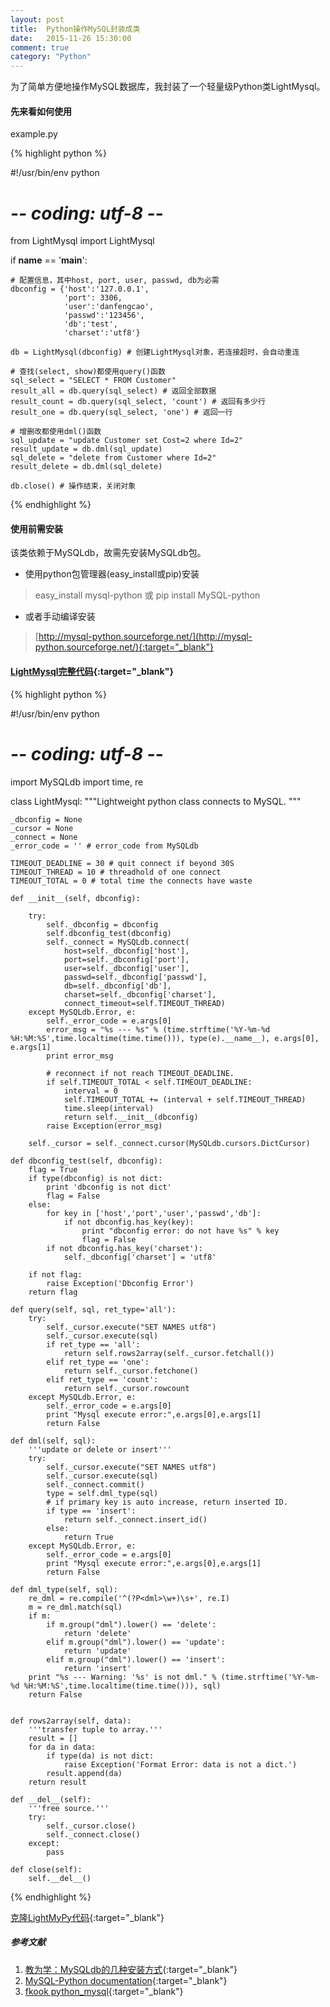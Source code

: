 ```yaml
---
layout: post
title:  Python操作MySQL封装成类
date:   2015-11-26 15:30:00
comment: true
category: "Python"
---
```


为了简单方便地操作MySQL数据库，我封装了一个轻量级Python类LightMysql。

#### 先来看如何使用

example.py

{% highlight python %}

#!/usr/bin/env python
# -*- coding: utf-8 -*-

from LightMysql import LightMysql

if __name__ == '__main__':

    # 配置信息，其中host, port, user, passwd, db为必需
    dbconfig = {'host':'127.0.0.1',
                'port': 3306,
                'user':'danfengcao',
                'passwd':'123456',
                'db':'test',
                'charset':'utf8'}

    db = LightMysql(dbconfig) # 创建LightMysql对象，若连接超时，会自动重连

    # 查找(select, show)都使用query()函数
    sql_select = "SELECT * FROM Customer"
    result_all = db.query(sql_select) # 返回全部数据
    result_count = db.query(sql_select, 'count') # 返回有多少行
    result_one = db.query(sql_select, 'one') # 返回一行

    # 增删改都使用dml()函数
    sql_update = "update Customer set Cost=2 where Id=2"
    result_update = db.dml(sql_update)
    sql_delete = "delete from Customer where Id=2"
    result_delete = db.dml(sql_delete)

    db.close() # 操作结束，关闭对象

{% endhighlight %}


#### 使用前需安装

该类依赖于MySQLdb，故需先安装MySQLdb包。

* 使用python包管理器(easy_install或pip)安装

> easy_install mysql-python 或 pip install MySQL-python

* 或者手动编译安装

> [http://mysql-python.sourceforge.net/](http://mysql-python.sourceforge.net/){:target="_blank"}


#### [LightMysql完整代码](https://github.com/danfengcao/LightMyPy){:target="_blank"}

{% highlight python %}

#!/usr/bin/env python
# -*- coding: utf-8 -*-

import MySQLdb
import time, re

class LightMysql:
    """Lightweight python class connects to MySQL. """

    _dbconfig = None
    _cursor = None
    _connect = None
    _error_code = '' # error_code from MySQLdb

    TIMEOUT_DEADLINE = 30 # quit connect if beyond 30S
    TIMEOUT_THREAD = 10 # threadhold of one connect
    TIMEOUT_TOTAL = 0 # total time the connects have waste

    def __init__(self, dbconfig):

        try:
            self._dbconfig = dbconfig
            self.dbconfig_test(dbconfig)
            self._connect = MySQLdb.connect(
                host=self._dbconfig['host'],
                port=self._dbconfig['port'],
                user=self._dbconfig['user'],
                passwd=self._dbconfig['passwd'],
                db=self._dbconfig['db'],
                charset=self._dbconfig['charset'],
                connect_timeout=self.TIMEOUT_THREAD)
        except MySQLdb.Error, e:
            self._error_code = e.args[0]
            error_msg = "%s --- %s" % (time.strftime('%Y-%m-%d %H:%M:%S',time.localtime(time.time())), type(e).__name__), e.args[0], e.args[1]
            print error_msg

            # reconnect if not reach TIMEOUT_DEADLINE.
            if self.TIMEOUT_TOTAL < self.TIMEOUT_DEADLINE:
                interval = 0
                self.TIMEOUT_TOTAL += (interval + self.TIMEOUT_THREAD)
                time.sleep(interval)
                return self.__init__(dbconfig)
            raise Exception(error_msg)

        self._cursor = self._connect.cursor(MySQLdb.cursors.DictCursor)

    def dbconfig_test(self, dbconfig):
        flag = True
        if type(dbconfig) is not dict:
            print 'dbconfig is not dict'
            flag = False
        else:
            for key in ['host','port','user','passwd','db']:
                if not dbconfig.has_key(key):
                    print "dbconfig error: do not have %s" % key
                    flag = False
            if not dbconfig.has_key('charset'):
                self._dbconfig['charset'] = 'utf8'

        if not flag:
            raise Exception('Dbconfig Error')
        return flag

    def query(self, sql, ret_type='all'):
        try:
            self._cursor.execute("SET NAMES utf8")
            self._cursor.execute(sql)
            if ret_type == 'all':
                return self.rows2array(self._cursor.fetchall())
            elif ret_type == 'one':
                return self._cursor.fetchone()
            elif ret_type == 'count':
                return self._cursor.rowcount
        except MySQLdb.Error, e:
            self._error_code = e.args[0]
            print "Mysql execute error:",e.args[0],e.args[1]
            return False

    def dml(self, sql):
        '''update or delete or insert'''
        try:
            self._cursor.execute("SET NAMES utf8")
            self._cursor.execute(sql)
            self._connect.commit()
            type = self.dml_type(sql)
            # if primary key is auto increase, return inserted ID.
            if type == 'insert':
                return self._connect.insert_id()
            else:
                return True
        except MySQLdb.Error, e:
            self._error_code = e.args[0]
            print "Mysql execute error:",e.args[0],e.args[1]
            return False

    def dml_type(self, sql):
        re_dml = re.compile('^(?P<dml>\w+)\s+', re.I)
        m = re_dml.match(sql)
        if m:
            if m.group("dml").lower() == 'delete':
                return 'delete'
            elif m.group("dml").lower() == 'update':
                return 'update'
            elif m.group("dml").lower() == 'insert':
                return 'insert'
        print "%s --- Warning: '%s' is not dml." % (time.strftime('%Y-%m-%d %H:%M:%S',time.localtime(time.time())), sql)
        return False


    def rows2array(self, data):
        '''transfer tuple to array.'''
        result = []
        for da in data:
            if type(da) is not dict:
                raise Exception('Format Error: data is not a dict.')
            result.append(da)
        return result

    def __del__(self):
        '''free source.'''
        try:
            self._cursor.close()
            self._connect.close()
        except:
            pass

    def close(self):
        self.__del__()

{% endhighlight %}

[克隆LightMyPy代码](https://github.com/danfengcao/LightMyPy){:target="_blank"}

##### 参考文献

1. [教为学：MySQLdb的几种安装方式](http://www.cnblogs.com/jiaoweixue/archive/2013/05/26/3099537.html?utm_source=tuicool&utm_medium=referral){:target="_blank"}
2. [MySQL-Python documentation](http://mysql-python.sourceforge.net/){:target="_blank"}
3. [fkook python_mysql](https://github.com/fkook/python_mysql/blob/master/python_mysql.py){:target="_blank"}
